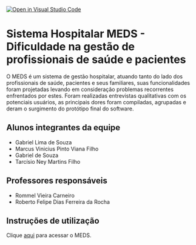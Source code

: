 [![Open in Visual Studio Code](https://classroom.github.com/assets/open-in-vscode-f059dc9a6f8d3a56e377f745f24479a46679e63a5d9fe6f495e02850cd0d8118.svg)](https://classroom.github.com/online_ide?assignment_repo_id=453588&assignment_repo_type=GroupAssignmentRepo)
# Sistema Hospitalar MEDS - Dificuldade na gestão de profissionais de saúde e pacientes

  O MEDS é um sistema de gestão hospitalar, atuando tanto do lado dos profissionais de saúde, pacientes e seus familiares, suas funcionalidades foram projetadas levando em consideração problemas recorrentes enfrentados por estes. Foram realizadas entrevistas qualitativas com os potenciais usuários, as principais dores foram compiladas, agrupadas e deram o surgimento do protótipo final do software.


## Alunos integrantes da equipe

* Gabriel Lima de Souza
* Marcus Vinicius Pinto Viana Filho
* Gabriel de Souza
* Tarcísio Ney  Martins Filho

## Professores responsáveis

* Rommel Vieira Carneiro
* Roberto Felipe Dias Ferreira da Rocha

## Instruções de utilização

Clique [aqui](https://icei-puc-minas-pples-ti.github.io/PLF-ES-2021-2-TI1-7924100-sistema-hospitalar/Codigo/Tela%20Inicial/index.html) para acessar o MEDS.
